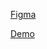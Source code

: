 [Figma](https://www.figma.com/file/dY3izAm0Vspsmra4lQWQIP/Bakerlab_FE-students?node-id=11342%3A1117&mode=dev)

[Demo](https://valeraviachalo.github.io/creative-backery/)